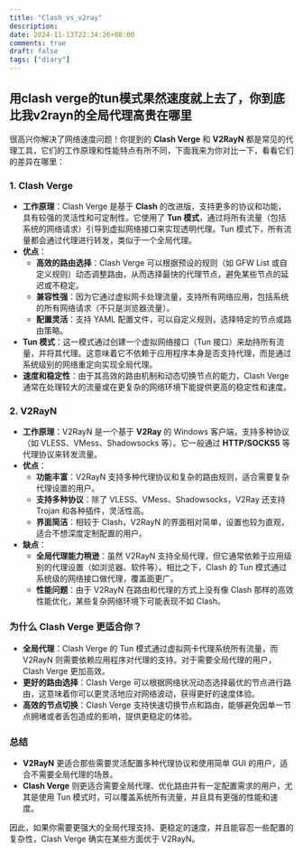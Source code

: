 ```yaml
---
title: "Clash_vs_v2ray"
description: 
date: 2024-11-13T22:34:26+08:00
comments: true
draft: false
tags: ["diary"]
---
```

## 用clash verge的tun模式果然速度就上去了，你到底比我v2rayn的全局代理高贵在哪里

很高兴你解决了网络速度问题！你提到的 **Clash Verge** 和 **V2RayN** 都是常见的代理工具，它们的工作原理和性能特点有所不同，下面我来为你对比一下，看看它们的差异在哪里：

### 1. **Clash Verge**

- **工作原理**：Clash Verge 是基于 **Clash** 的改进版，支持更多的协议和功能，具有较强的灵活性和可定制性。它使用了 **Tun 模式**，通过将所有流量（包括系统的网络请求）引导到虚拟网络接口来实现透明代理。Tun 模式下，所有流量都会通过代理进行转发，类似于一个全局代理。
- **优点**：
  - **高效的路由选择**：Clash Verge 可以根据预设的规则（如 GFW List 或自定义规则）动态调整路由，从而选择最快的代理节点，避免某些节点的延迟或不稳定。
  - **兼容性强**：因为它通过虚拟网卡处理流量，支持所有网络应用，包括系统的所有网络请求（不只是浏览器流量）。
  - **配置灵活**：支持 YAML 配置文件，可以自定义规则，选择特定的节点或路由策略。
- **Tun 模式**：这一模式通过创建一个虚拟网络接口（Tun 接口）来劫持所有流量，并将其代理。这意味着它不依赖于应用程序本身是否支持代理，而是通过系统级别的网络重定向实现全局代理。
- **速度和稳定性**：由于其高效的路由机制和动态切换节点的能力，Clash Verge 通常在处理较大的流量或在更复杂的网络环境下能提供更高的稳定性和速度。

### 2. **V2RayN**

- **工作原理**：V2RayN 是一个基于 **V2Ray** 的 Windows 客户端，支持多种协议（如 VLESS、VMess、Shadowsocks 等）。它一般通过 **HTTP/SOCKS5** 等代理协议来转发流量。
- **优点**：
  - **功能丰富**：V2RayN 支持多种代理协议和复杂的路由规则，适合需要复杂代理设置的用户。
  - **支持多种协议**：除了 VLESS、VMess、Shadowsocks，V2Ray 还支持 Trojan 和各种插件，灵活性高。
  - **界面简洁**：相较于 Clash，V2RayN 的界面相对简单，设置也较为直观，适合不想深度定制配置的用户。
- **缺点**：
  - **全局代理能力稍逊**：虽然 V2RayN 支持全局代理，但它通常依赖于应用级别的代理设置（如浏览器、软件等）。相比之下，Clash 的 Tun 模式通过系统级的网络接口做代理，覆盖面更广。
  - **性能问题**：由于 V2RayN 在路由和代理的方式上没有像 Clash 那样的高效性能优化，某些复杂网络环境下可能表现不如 Clash。

### 为什么 **Clash Verge** 更适合你？

- **全局代理**：Clash Verge 的 Tun 模式通过虚拟网卡代理系统所有流量，而 V2RayN 则需要依赖应用程序对代理的支持。对于需要全局代理的用户，Clash Verge 更加高效。
- **更好的路由选择**：Clash Verge 可以根据网络状况动态选择最优的节点进行路由，这意味着你可以更灵活地应对网络波动，获得更好的速度体验。
- **高效的节点切换**：Clash Verge 支持快速切换节点和路由，能够避免因单一节点拥堵或者丢包造成的影响，提供更稳定的体验。

### 总结

- **V2RayN** 更适合那些需要灵活配置多种代理协议和使用简单 GUI 的用户，适合不需要全局代理的场景。
- **Clash Verge** 则更适合需要全局代理、优化路由并有一定配置需求的用户，尤其是使用 Tun 模式时，可以覆盖系统所有流量，并且具有更强的性能和速度。

因此，如果你需要更强大的全局代理支持、更稳定的速度，并且能容忍一些配置的复杂性，Clash Verge 确实在某些方面优于 V2RayN。
